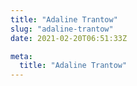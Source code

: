 ```yaml
---
title: "Adaline Trantow"
slug: "adaline-trantow"
date: 2021-02-20T06:51:33Z

meta:
  title: "Adaline Trantow"
---
```



